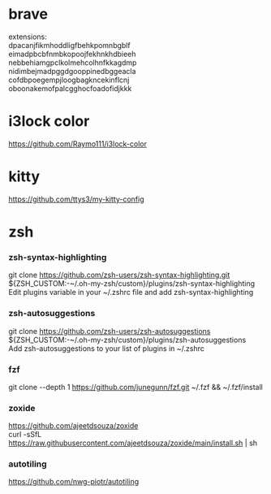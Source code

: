 # brave

extensions:  
dpacanjfikmhoddligfbehkpomnbgblf  
eimadpbcbfnmbkopoojfekhnkhdbieeh  
nebbehiamgpclkolmehcolhnfkkagdmp  
nidimbejmadpggdgooppinedbggeacla  
cofdbpoegempjloogbagkncekinflcnj  
oboonakemofpalcgghocfoadofidjkkk  

# i3lock color

https://github.com/Raymo111/i3lock-color

# kitty

https://github.com/ttys3/my-kitty-config

# zsh  

### zsh-syntax-highlighting  
git clone https://github.com/zsh-users/zsh-syntax-highlighting.git ${ZSH_CUSTOM:-~/.oh-my-zsh/custom}/plugins/zsh-syntax-highlighting  
Edit plugins variable in your ~/.zshrc file and add zsh-syntax-highlighting  

### zsh-autosuggestions  
git clone https://github.com/zsh-users/zsh-autosuggestions ${ZSH_CUSTOM:-~/.oh-my-zsh/custom}/plugins/zsh-autosuggestions  
Add zsh-autosuggestions to your list of plugins in ~/.zshrc  

### fzf  
git clone --depth 1 https://github.com/junegunn/fzf.git ~/.fzf && ~/.fzf/install  

### zoxide
https://github.com/ajeetdsouza/zoxide  
curl -sSfL https://raw.githubusercontent.com/ajeetdsouza/zoxide/main/install.sh | sh

### autotiling
https://github.com/nwg-piotr/autotiling
